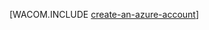 <properties title="Azure アカウントの作成" pageTitle="Azure アカウントの作成" description="アカウントの作成" authors="waltpo" />

[WACOM.INCLUDE [create-an-azure-account](../includes/create-an-azure-account.md)]

